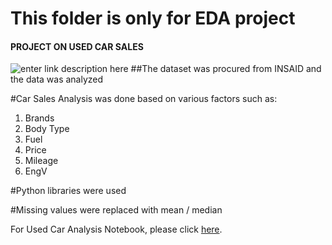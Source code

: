 # This folder is only for EDA project 
#### PROJECT ON USED CAR SALES

![enter link description here](https://media3.picsearch.com/is?KoNpRfiN9EyUZ-xtDzjxJ0DSuP3EG5rUdR70PwU0bi4&height=255)
##The dataset was procured from INSAID and the data was analyzed

#Car Sales Analysis was done based on various factors such as:
1. Brands
2. Body Type
3. Fuel
4. Price
5. Mileage
6. EngV

#Python libraries were used

#Missing values were replaced with mean / median


For Used Car Analysis Notebook, please click [here](https://github.com/ajaypatil196/DataScience-Projects/blob/main/EDA%20Analysis%20on%20Used%20Cars%20Project/Analysis%20of%20Used%20Car%20Sales_Dec_2020_Project_Term1&2.ipynb).
